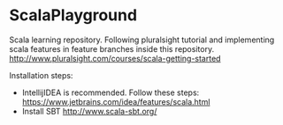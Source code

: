 # ScalaPlayground
Scala learning repository. 
Following pluralsight tutorial and implementing scala features in feature branches inside this repository.
http://www.pluralsight.com/courses/scala-getting-started

Installation steps:
* IntellijIDEA is recommended. Follow these steps: https://www.jetbrains.com/idea/features/scala.html
* Install SBT http://www.scala-sbt.org/
